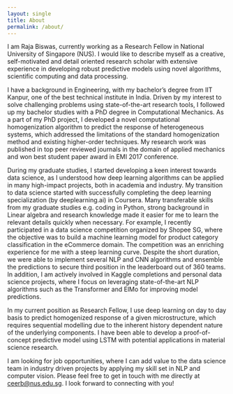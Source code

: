```yaml
---
layout: single
title: About
permalink: /about/
---
```


I am Raja Biswas, currently working as a Research Fellow in National University of Singapore (NUS).  I would like to describe myself as a creative, self-motivated and detail oriented research scholar with extensive experience in developing robust predictive models using novel algorithms, scientific computing and data processing.


I have a background in Engineering, with my bachelor’s degree from IIT Kanpur, one of the best technical institute in India. Driven by my interest to solve challenging problems using state-of-the-art research tools, I followed up my bachelor studies with a PhD degree in Computational Mechanics. As a part of my PhD project, I developed a novel computational homogenization algorithm to predict the response of heterogeneous systems, which addressed the limitations of the standard homogenization method and existing higher-order techniques. My research work was published in top peer reviewed journals in the domain of applied mechanics and won best student paper award in EMI 2017 conference.


During my graduate studies, I started developing a keen interest towards data science, as I understood how deep learning algorithms can be applied in many high-impact projects, both in academia and industry. My transition to data science started with successfully completing the deep learning specialization (by deeplearning.ai) in Coursera. Many transferable skills from my graduate studies e.g. coding in Python, strong background in Linear algebra and research knowledge made it easier for me to learn the relevant details quickly when necessary. For example, I recently participated in a data science competition organized by Shopee SG, where the objective was to build a machine learning model for product category classification in the eCommerce domain. The competition was an enriching experience for me with a steep learning curve. Despite the short duration, we were able to implement several NLP and CNN algorithms and ensemble the predictions to secure third position in the leaderboard out of 360 teams. In addition, I am actively involved in Kaggle completions and personal data science projects, where I focus on leveraging state-of-the-art NLP algorithms such as the Transformer and ElMo for improving model predictions.


In my current position as Research Fellow, I use deep learning on day to day basis to predict homogenized response of a given microstructure, which requires sequential modelling due to the inherent history dependent nature of the underlying components. I have been able to develop a proof-of-concept predictive model using LSTM with potential applications in material science research.


I am looking for job opportunities, where I can add value to the data science team in industry driven projects by applying my skill set in NLP and computer vision. Please feel free to get in touch with me directly at ceerb@nus.edu.sg. I look forward to connecting with you!
